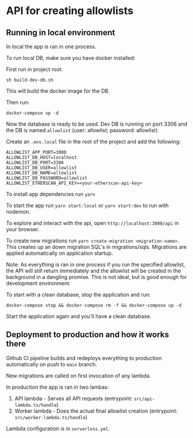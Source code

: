 # API for creating allowlists

## Running in local environment

In local the app is ran in one process.

To run local DB, make sure you have docker installed:

First run in project root:

```
sh build-dev-db.sh
```

This will build the docker image for the DB.

Then run:

```
docker-compose up -d
```

Now the database is ready to be used. Dev DB is running on port 3306 and the DB is named `allowlist` (user: allowlist; password: allowlist)

Create an `.env.local` file in the root of the project and add the following:

```
ALLOWLIST_APP_PORT=3000
ALLOWLIST_DB_HOST=localhost
ALLOWLIST_DB_PORT=3306
ALLOWLIST_DB_USER=allowlist
ALLOWLIST_DB_NAME=allowlist
ALLOWLIST_DB_PASSWORD=allowlist
ALLOWLIST_ETHERSCAN_API_KEY=<your-etherscan-api-key>
```

To install app dependencies run `yarn`

To start the app run `yarn start:local` or `yarn start:dev` to run with nodemon.

To explore and interact with the api, open `http://localhost:3000/api` in your browser.

To create new migrations run `yarn create-migration <migration-name>`. This creates up an down migration SQL's in migrations/sqls. Migrations are applied automatically on application startup.

Note: As everything is ran in one process if you run the specified allowlist, the API will still return immediately and the allowlist will be created in the background in a dangling promise. 
This is not ideal, but is good enough for development environment.

To start with a clean database, stop the application and run:

```
docker-compose stop && docker-compose rm -f && docker-compose up -d
```

Start the application again and you'll have a clean database.

## Deployment to production and how it works there

Github CI pipeline builds and redeploys everything to production automatically on push to `main` branch.

New migrations are called on first invocation of any lambda.

In production the app is ran in two lambas:

1. API lambda - Serves all API requests (entrypoint: `src/api-lambda.ts/handle`)
2. Worker lambda - Does the actual final allowlist creation (entrypoint: `src/worker-lambda.ts/handle`)

Lambda configuration is in `serverless.yml`.